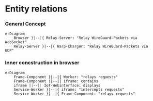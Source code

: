 # Entity relations

### General Concept

```mermaid
erDiagram
    Browser }|--|{ Relay-Server: "Relay WireGuard-Packets via WebSocket"
    Relay-Server }|--|{ Warp-Charger: "Relay WireGuard-Packets via UDP"
```

### Inner concstruction in browser
```mermaid
erDiagram
    Frame-Component }|--|{ Worker: "relays requests"
    Frame-Component ||--|| iframe: contains
    iframe ||--|| IoT-Webinterface: displays
    Service-Worker }|--|{ iframe: "intercepts requests"
    Service-Worker }|--|{ Frame-Component: "relays requests"
```
